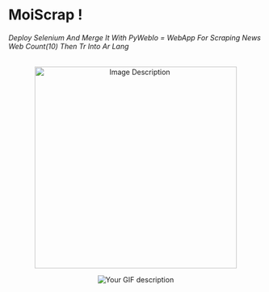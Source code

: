 #                                                                  MoiScrap !

###### Deploy Selenium And Merge It With PyWebIo = WebApp For Scraping News Web  Count(10)  Then Tr Into Ar Lang


<p align="center">
  <img src="https://png.pngtree.com/template/20190323/ourmid/pngtree-a-letter-triangle-logo-image_81987.jpg" alt="Image Description"  width="400" height="400">
</p>



<div style="text-align:center">
    <img src="exm.gif" alt="Your GIF description" />
</div>
